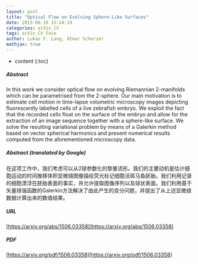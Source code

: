 ```yaml
---
layout: post
title: "Optical Flow on Evolving Sphere-Like Surfaces"
date: 2015-06-10 15:24:19
categories: arXiv_CV
tags: arXiv_CV Face
author: Lukas F. Lang, Otmar Scherzer
mathjax: true
---
```


* content
{:toc}

##### Abstract
In this work we consider optical flow on evolving Riemannian 2-manifolds which can be parametrised from the 2-sphere. Our main motivation is to estimate cell motion in time-lapse volumetric microscopy images depicting fluorescently labelled cells of a live zebrafish embryo. We exploit the fact that the recorded cells float on the surface of the embryo and allow for the extraction of an image sequence together with a sphere-like surface. We solve the resulting variational problem by means of a Galerkin method based on vector spherical harmonics and present numerical results computed from the aforementioned microscopy data.

##### Abstract (translated by Google)
在这项工作中，我们考虑可以从2球参数化的黎曼流形。我们的主要动机是估计细胞运动的时间推移体积显微镜图像描绘荧光标记细胞活斑马鱼胚胎。我们利用记录的细胞漂浮在胚胎表面的事实，并允许提取图像序列以及球状表面。我们利用基于矢量球谐函数的Galerkin方法解决了由此产生的变分问题，并提出了从上述显微镜数据计算出来的数值结果。

##### URL
[https://arxiv.org/abs/1506.03358](https://arxiv.org/abs/1506.03358)

##### PDF
[https://arxiv.org/pdf/1506.03358](https://arxiv.org/pdf/1506.03358)

